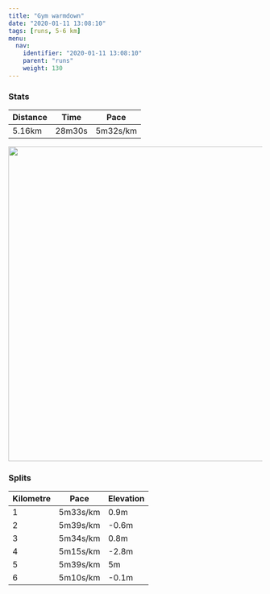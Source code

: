 ```yaml
---
title: "Gym warmdown"
date: "2020-01-11 13:08:10"
tags: [runs, 5-6 km]
menu:
  nav:
    identifier: "2020-01-11 13:08:10"
    parent: "runs"
    weight: 130
---
```


### Stats

| Distance | Time | Pace |
|----------|------|------|
|5.16km|28m30s|5m32s/km|

<img src='https://maps.googleapis.com/maps/api/staticmap?maptype=terrain&path=enc:qqkeIfswLA?JVLJP\NH^XX?RDh@k@RMLWPMLS\GJFHb@LhAHTX^TJVCHGGG_@b@OJOVGX?r@AZDh@JXVVPj@Rb@Db@Nf@Jj@@NRr@j@hAB`@EzA?\@NJXCVBR~@`CH\F~@XXDLF^IlA@h@Hl@N^TNr@Dj@QNANZ@^WVKh@Ad@DFPLH?T`@Tt@TTLfAJLJ^BRBXETKZ@^|@x@Zd@Vn@LNTd@f@~Ad@fAnAvBt@z@`@\LVLB^KPCtANb@^j@t@Tr@|AvDZ^vArBVXd@|@b@n@Lx@LVNf@pA`DRr@Jd@Rh@ThAl@`BL~@Nd@XvAHt@XzADn@`@nBTjCRtANbBPjAFv@b@zBZnDHb@HTHf@@b@AJUFCAEKEi@IoAXlA^tCD|FEdAOh@?HLhBNxEAnAGtAEGG_@AmAI{B@g@PyC?o@Ge@?WJc@D]Cu@Bc@IaC]kAOcAIeBI}@@a@[mCQoAIa@e@qDGKKGO@IDe@aAgAeD{@kB[cAUsAGg@GuBIi@EgBc@uCiAoDS{@Yu@q@aBy@yAQQkAw@{Ae@yA{@[]_@w@ECIBe@\I@MM}@_CeBsDsAqEm@eB&key=AIzaSyBPVQ_iynBzLujdhfLzy8Z-5zczbktE55k&size=800x800&scale=2&markers=color:yellow|label:S|53.47625,-2.25604&markers=color:green|label:F|53.471239999999995,-2.2675400000000003' width='625' />

### Splits

| Kilometre | Pace | Elevation |
|------|------|-----------|
|1|5m33s/km|0.9m|
|2|5m39s/km|-0.6m|
|3|5m34s/km|0.8m|
|4|5m15s/km|-2.8m|
|5|5m39s/km|5m|
|6|5m10s/km|-0.1m|
